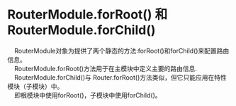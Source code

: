 # RouterModule.forRoot() 和 RouterModule.forChild()  
 &nbsp;&nbsp;&nbsp;&nbsp;RouterModule对象为提供了两个静态的方法:forRoot()和forChild()来配置路由信息。  
 &nbsp;&nbsp;&nbsp;&nbsp;RouterModule.forRoot()方法用于在主模块中定义主要的路由信息.  
 &nbsp;&nbsp;&nbsp;&nbsp;RouterModule.forChild()与 Router.forRoot()方法类似，但它只能应用在特性模块（子模块）中。  
 &nbsp;&nbsp;&nbsp;&nbsp;即根模块中使用forRoot()，子模块中使用forChild()。  


